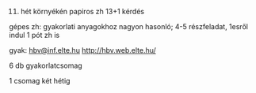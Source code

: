 
11. hét környékén papiros zh 13+1 kérdés

gépes zh: gyakorlati anyagokhoz nagyon hasonló; 4-5 részfeladat, 1esről indul
1 pót zh is

gyak: hbv@inf.elte.hu
http://hbv.web.elte.hu/

6 db gyakorlatcsomag

1 csomag két hétig

